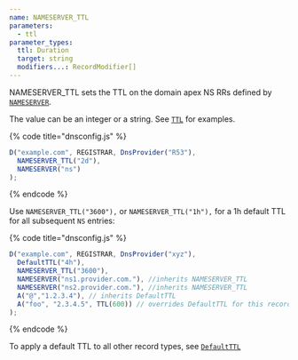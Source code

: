 ```yaml
---
name: NAMESERVER_TTL
parameters:
  - ttl
parameter_types:
  ttl: Duration
  target: string
  modifiers...: RecordModifier[]
---
```


NAMESERVER_TTL sets the TTL on the domain apex NS RRs defined by [`NAMESERVER`](NAMESERVER.md).

The value can be an integer or a string. See [`TTL`](../record/TTL.md) for examples.

{% code title="dnsconfig.js" %}
```javascript
D("example.com", REGISTRAR, DnsProvider("R53"),
  NAMESERVER_TTL("2d"),
  NAMESERVER("ns")
);
```
{% endcode %}

Use `NAMESERVER_TTL("3600"),` or `NAMESERVER_TTL("1h"),` for a 1h default TTL for all subsequent `NS` entries:

{% code title="dnsconfig.js" %}
```javascript
D("example.com", REGISTRAR, DnsProvider("xyz"),
  DefaultTTL("4h"),
  NAMESERVER_TTL("3600"),
  NAMESERVER("ns1.provider.com."), //inherits NAMESERVER_TTL
  NAMESERVER("ns2.provider.com."), //inherits NAMESERVER_TTL
  A("@","1.2.3.4"), // inherits DefaultTTL
  A("foo", "2.3.4.5", TTL(600)) // overrides DefaultTTL for this record only
);
```
{% endcode %}

To apply a default TTL to all other record types, see [`DefaultTTL`](../domain/DefaultTTL.md)
